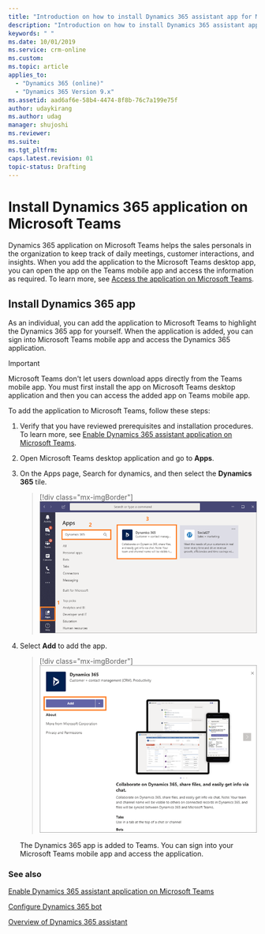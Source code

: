 ```yaml
---
title: "Introduction on how to install Dynamics 365 assistant app for Microsoft Teams | MicrosoftDocs"
description: "Introduction on how to install Dynamics 365 assistant app for Microsoft Teams"
keywords: " "
ms.date: 10/01/2019
ms.service: crm-online
ms.custom: 
ms.topic: article
applies_to:
  - "Dynamics 365 (online)"
  - "Dynamics 365 Version 9.x"
ms.assetid: aad6af6e-58b4-4474-8f8b-76c7a199e75f
author: udaykirang
ms.author: udag
manager: shujoshi
ms.reviewer: 
ms.suite: 
ms.tgt_pltfrm: 
caps.latest.revision: 01
topic-status: Drafting
---
```


# Install Dynamics 365 application on Microsoft Teams

Dynamics 365 application on Microsoft Teams helps the sales personals in the organization to keep track of daily meetings, customer interactions, and insights. When you add the application to the Microsoft Teams desktop app, you can open the app on the Teams mobile app and access the information as required. To learn more, see [Access the application on Microsoft Teams](access-assistant-application-teams.md). 

## Install Dynamics 365 app

As an individual, you can add the application to Microsoft Teams to highlight the Dynamics 365 app for yourself. When the application is added, you can sign into Microsoft Teams mobile app and access the Dynamics 365 application.

> [!IMPORTANT]
> Microsoft Teams don't let users download apps directly from the Teams mobile app. You must first install the app on Microsoft Teams desktop application and then you can access the added app on Teams mobile app.

To add the application to Microsoft Teams, follow these steps:

1. Verify that you have reviewed prerequisites and installation procedures. To learn more, see [Enable Dynamics 365 assistant application on Microsoft Teams](intro-admin-guide-sales-insights.md#enable-dynamics-365-assistant-application-on-microsoft-teams).

2. Open Microsoft Teams desktop application and go to **Apps**.

3. On the Apps page, Search for dynamics, and then select the **Dynamics 365** tile.

    > [!div class="mx-imgBorder"]
    > ![Select Dynamics 365 app in Teams](media/si-admin-teams-dynamics-365-tile.png "Select Dynamics 365 app in Teams")

4. Select **Add** to add the app.

    > [!div class="mx-imgBorder"]
    > ![Add Dynamics 365 app in Teams](media/si-admin-teams-add-dynamics-365-app.png "Add Dynamics 365 app in Teams")

    The Dynamics 365 app is added to Teams. You can sign into your Microsoft Teams mobile app and access the application.

### See also

[Enable Dynamics 365 assistant application on Microsoft Teams](intro-admin-guide-sales-insights.md#enable-dynamics-365-assistant-application-on-microsoft-teams)

[Configure Dynamics 365 bot](configure-dynamics-365-bot.md)

[Overview of Dynamics 365 assistant](overview-dynamics-365-assistant-app-teams.md)